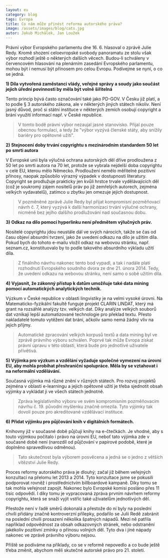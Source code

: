 ```yaml
---
layout: eu
category: blog
tags: Evropa
title: Co nám může přinést reforma autorského práva?
image: /assets/images/blog/cats.jpg
autor: Jakub Michálek, Jan Loužek
---
```


Právní výbor Evropského parlamentu dne 16. 6. hlasoval o zprávě Julie Redy. Kromě shození celoevropské svobody panoramatu ze stolu však výbor rozhodl ještě o některých dalších věcech. Budou-li schváleny v červencovém hlasování na plenárním zasedání Evropského parlamentu, mohou být i nemusí být přínosem pro celou Evropu. Podívejme se nyní, o co se jedná. 

**1) Díla vytvořená zaměstanci vlády, veřejné správy a soudy jako součást jejich úřední povinnosti by měla být volně šiřitelná**

Tento princip bývá často označování také jako PD-GOV. V Česku již platí, a to podle § 3 autorského zákona, ale v některých jiných státech nikoliv. Není jasný důvod, proč si státní instituce v některých zemích osobují copyright a brání využití informací např. v České republice.

> V tomto bodě právní výbor nezaujal jasné stanovisko. Přijal pouze obecnou formulaci, a tedy že "výbor vyzývá členské státy, aby snížily bariéry pro opětovné užití".

**2) Stejnocení doby trvání copyrightu s mezinárodním standardem 50 let po smrti autora** 

V Evropské unii byla výlučná ochrana autorských děl dříve prodloužena z 50 let po smrti autora na 70 let, protože se vybrala nejdelší doba copyrightu v celé EU, kterou mělo Německo. Prodloužení nemělo měřitelné pozitivní přínosy, naopak způsobilo výrazný výpadek v dostupnosti literatury. Copyright se prodlužuje prakticky jen kvůli hrstce trvale vydělávajících děl (což je soukromý zájem nositelů práv po již zemřelých autorech, zejména velkých vydavatelů), zatímco u zbytku jen omezuje jejich dostupnost.

> V pozměněné zprávě Julie Redy byl přijat kompromisní pozměňovací návrh č. 7, který vyzývá k další harmonizaci trvání výlučné ochrany, nicméně bez jejího dalšího prodlužování nad současnou dobu.

**3) Odkaz na dílo pomocí hyperlinku není předmětem výlučných práv.**

Nositelé copyrightu jdou neustále dál ve svých nárocích, takže se čas od času objeví absurdní tvrzení, jako že uvedení odkazu na dílo je užitím díla. Pokud bych do tohoto e-mailu vložil odkaz na webovou stránku, např. seznam.cz, konstituovalo by to podle takového absurdního výkladu užití díla.

> Z finálního návrhu nakonec tento bod vypadl, a tak i nadále platí rozhodnutí Evropského soudního dvora ze dne 21. února 2014. Tedy, že uvedení odkazu na webovou stránku, není samo o sobě užitím díla. 

**4) Vyjasnit, že zákonný přístup k datům umožňuje také data mining pomocí automatických analytických technik.**

Výzkum v České republice v oblasti lingvistiky je na velmi vysoké úrovni. Na Matematicko-fyzikální fakultě funguje projekt CLARIN LINDAT, který má grant na rozsáhlé analýzy tzv. velkých dat. Díky analýze velkých souborů dat vznikají lepší automatizované technologie pro překlad textu. Přesto nakladatelé tomuto vytěžení dat brání, ačkoliv samo nemá žádný vliv na jejich příjmy. 

> Automatické zpracování velkých korpusů textů a data mining byl ve zprávě právního výboru schválen. Poprvé tak může Evropa získat právní úpravu v této oblasti, která bude pro jednotlivé uživatele přívětivá.

**5) Výjimka pro výzkum a vzdělání vyžaduje společné vymezení na úrovni EU, aby mohla probíhat přeshraniční spolupráce. Měla by se vztahovat i na neformální vzdělávání.**

Současná výjimka má různé znění v různých státech. Pro rozvoj projektů zejména v oblasti e-learningu a jejich opětovné užití je třeba sjednotit obsah výjimky a vykládat ji ve všech státech jednotně. 

> Zpráva legislativního výboru ve svém kompromisním pozměňovacím návrhu č. 19. původní myšlenku značně omezila. Tyto výjimky tak dovolí pouze pro akreditované vzdělávací instituce.

**6) Přidat výjimku pro půjčování knih v digitálních formátech.**

Knihovny již v současné době půjčují knihy na e-čtečkách. Je vhodné, aby s touto výjimkou počítalo i právo na úrovni EU, neboť tato výjimka zde v současné době není (narozdíl od půjčování v papírové podobě, které je doplněno spravedlivou odměnou).

> Tato skutečnost byla výborem posvěcena a jedná se o jedno z větších vítězství Julie Redy.

Proces reformy autorského práva je dlouhý; začal již během veřejných konzultací na přelomu let 2013 a 2014. Tyto konzultace jsme se pokusili podporovat rovněž i prostřednictvím billboardové kampaně. Díky tomu se tak mohla veřejnost zapojit. Nakonec bylo Evropské komisi posláno přes 11 tisíc odpovědí. I díky tomu je vypracovaná zpráva prvním návrhem reformy copyrightu, která se snaží vyjít vstříc také uživatelům jednotlivých děl.

Přestože není v řadě směrů dokonalá a přestože do ní byly na poslední chvíli přidány značně kontroverzní přílepky, podařilo se Julii Redě zabránit na poslední chvíli prosazení několika špatných nápadů. Mezi ně patřila například odpovědnost za obsah odkazovných stránek, nebo odstranění jakékoliv pozitivní zmínky o přínosu volných děl. Tyto dva i jiné nápady nakonec ve zprávě právního výboru nejsou.

Příště se podíváme na příklady, co se v reformě nepovedlo a co bude ještě třeba změnit, abychom měli skutečné autorské právo pro 21. století.

